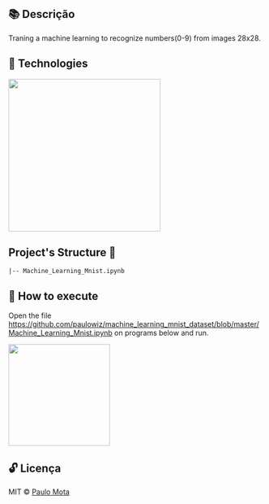 ## 📚  Descrição 

Traning a machine learning to recognize numbers(0-9) from images 28x28.

## 🚀 Technologies

<img src="https://user-images.githubusercontent.com/18649504/88881831-cf6ec000-d206-11ea-911e-cbdbf46beade.png" width = "300">

## Project's Structure 📌
 
    |-- Machine_Learning_Mnist.ipynb

## 📢 How to execute

Open the file https://github.com/paulowiz/machine_learning_mnist_dataset/blob/master/Machine_Learning_Mnist.ipynb on programs below and run.

<img src="https://user-images.githubusercontent.com/18649504/88881906-0513a900-d207-11ea-91d6-bab74f36e888.png" width = "200">


## 🔓 Licença 
MIT © [Paulo Mota](https://www.linkedin.com/in/paulo-mota-955218a2/)


